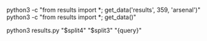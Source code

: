 python3 -c "from results import *; get_data('results', 359, 'arsenal')"
python3 -c "from results import *; get_data()"

python3 results.py "$split4" "$split3" "{query}"